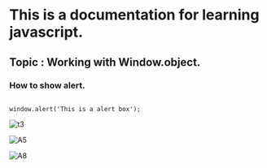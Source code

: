 # This is a documentation for learning javascript.
## Topic : Working with Window.object.
### How to show alert.
```

window.alert('This is a alert box');

```
![t3](https://user-images.githubusercontent.com/95132355/143727938-50f01848-daf1-4555-8686-5f2fba5b3b60.jpg)

![A5](https://user-images.githubusercontent.com/95132355/143728791-71d6293b-4801-43c4-b581-4ea336655332.jpg)

![A8](https://user-images.githubusercontent.com/95132355/143728907-52dc02d7-f878-4fb2-9811-c1f21174b08a.jpg)
